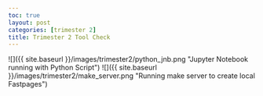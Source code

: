 ```yaml
---
toc: true
layout: post
categories: [trimester 2]
title: Trimester 2 Tool Check
---
```


![]({{ site.baseurl }}/images/trimester2/python_jnb.png "Jupyter Notebook running with Python Script")
![]({{ site.baseurl }}/images/trimester2/make_server.png "Running make server to create local Fastpages")
